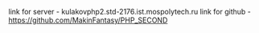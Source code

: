 link for server -  kulakovphp2.std-2176.ist.mospolytech.ru
link for github -  https://github.com/MakinFantasy/PHP_SECOND